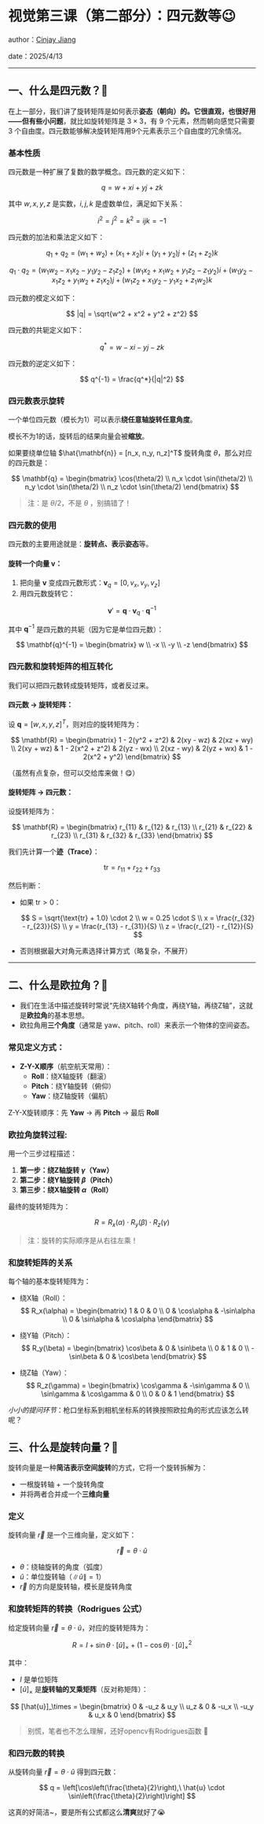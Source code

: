 # 视觉第三课（第二部分）：四元数等😉

author：[Cinjay Jiang](https://github.com/knot41)

date：2025/4/13

---

## 一、什么是四元数？🤔

在上一部分，我们讲了旋转矩阵是如何表示**姿态（朝向）**的。它很直观，也很好用——但有些**小问题**，就比如旋转矩阵是 $3\times3$，有 9 个元素，然而朝向感觉只需要 3 个自由度。四元数能够解决旋转矩阵用9个元素表示三个自由度的冗余情况。

### 基本性质

四元数是一种扩展了复数的数学概念。四元数的定义如下：

$$
q = w + xi + yj + zk
$$

其中 $w, x, y, z$ 是实数，$i, j, k$ 是虚数单位，满足如下关系：

$$
i^2 = j^2 = k^2 = ijk = -1
$$

四元数的加法和乘法定义如下：

$$
q_1 + q_2 = (w_1 + w_2) + (x_1 + x_2)i + (y_1 + y_2)j + (z_1 + z_2)k
$$

$$
q_1 \cdot q_2 = (w_1w_2 - x_1x_2 - y_1y_2 - z_1z_2) + (w_1x_2 + x_1w_2 + y_1z_2 - z_1y_2)i + (w_1y_2 - x_1z_2 + y_1w_2 + z_1x_2)j + (w_1z_2 + x_1y_2 - y_1x_2 + z_1w_2)k
$$

四元数的模定义如下：

$$
|q| = \sqrt{w^2 + x^2 + y^2 + z^2}
$$

四元数的共轭定义如下：

$$
q^* = w - xi - yj - zk
$$

四元数的逆定义如下：

$$
q^{-1} = \frac{q^*}{|q|^2}
$$


### 四元数表示旋转

一个单位四元数（模长为1）可以表示**绕任意轴旋转任意角度**。

模长不为1的话，旋转后的结果向量会被**缩放**。

如果要绕单位轴 $\hat{\mathbf{n}} = [n_x, n_y, n_z]^T$ 旋转角度 $\theta$，那么对应的四元数是：

$$
\mathbf{q} = \begin{bmatrix}
\cos(\theta/2) \\
n_x \cdot \sin(\theta/2) \\
n_y \cdot \sin(\theta/2) \\
n_z \cdot \sin(\theta/2)
\end{bmatrix}
$$

> 注：是 $\theta/2$，不是 $\theta$ ，别搞错了！

### 四元数的使用

四元数的主要用途就是：**旋转点、表示姿态**等。

#### 旋转一个向量 $\mathbf{v}$：

1. 把向量 $\mathbf{v}$ 变成四元数形式：$\mathbf{v}_q = [0, v_x, v_y, v_z]$
2. 用四元数旋转它：

$$
\mathbf{v}' = \mathbf{q} \cdot \mathbf{v}_q \cdot \mathbf{q}^{-1}
$$

其中 $\mathbf{q}^{-1}$ 是四元数的共轭（因为它是单位四元数）：

$$
\mathbf{q}^{-1} = \begin{bmatrix} w \\ -x \\ -y \\ -z \end{bmatrix}
$$

### 四元数和旋转矩阵的相互转化

我们可以把四元数转成旋转矩阵，或者反过来。

#### 四元数 → 旋转矩阵：

设 $\mathbf{q} = [w, x, y, z]^T$，则对应的旋转矩阵为：

$$
\mathbf{R} = \begin{bmatrix}
1 - 2(y^2 + z^2) & 2(xy - wz) & 2(xz + wy) \\
2(xy + wz) & 1 - 2(x^2 + z^2) & 2(yz - wx) \\
2(xz - wy) & 2(yz + wx) & 1 - 2(x^2 + y^2)
\end{bmatrix}
$$

（虽然有点复杂，但可以交给库来做！😋）

#### 旋转矩阵 → 四元数：

设旋转矩阵为：

$$
\mathbf{R} = \begin{bmatrix}
r_{11} & r_{12} & r_{13} \\
r_{21} & r_{22} & r_{23} \\
r_{31} & r_{32} & r_{33}
\end{bmatrix}
$$

我们先计算一个**迹（Trace）**：

$$
\text{tr} = r_{11} + r_{22} + r_{33}
$$

然后判断：

- 如果 $\text{tr} > 0$：

  $$
  S = \sqrt{\text{tr} + 1.0} \cdot 2 \\
  w = 0.25 \cdot S \\
  x = \frac{r_{32} - r_{23}}{S} \\
  y = \frac{r_{13} - r_{31}}{S} \\
  z = \frac{r_{21} - r_{12}}{S}
  $$

- 否则根据最大对角元素选择计算方式（略复杂，不展开）

---

## 二、什么是欧拉角？🤔

- 我们在生活中描述旋转时常说“先绕X轴转个角度，再绕Y轴，再绕Z轴”，这就是**欧拉角**的基本思想。
- 欧拉角用**三个角度**（通常是 yaw、pitch、roll）来表示一个物体的空间姿态。

### 常见定义方式：
- **Z-Y-X顺序**（航空航天常用）：
  - **Roll**：绕X轴旋转（翻滚）
  - **Pitch**：绕Y轴旋转（俯仰）
  - **Yaw**：绕Z轴旋转（偏航）

Z-Y-X旋转顺序：先 **Yaw** → 再 **Pitch** → 最后 **Roll**

### 欧拉角旋转过程:

用一个三步过程描述：
1. **第一步：绕Z轴旋转 $\gamma$（Yaw）**
2. **第二步：绕Y轴旋转 $\beta$（Pitch）**
3. **第三步：绕X轴旋转 $\alpha$（Roll）**

最终的旋转矩阵为：

$$
R = R_x(\alpha) \cdot R_y(\beta) \cdot R_z(\gamma)
$$

> 注：旋转的实际顺序是从右往左乘！

### 和旋转矩阵的关系

每个轴的基本旋转矩阵为：

- 绕X轴（Roll）：
  $$
  R_x(\alpha) = \begin{bmatrix}
  1 & 0 & 0 \\
  0 & \cos\alpha & -\sin\alpha \\
  0 & \sin\alpha & \cos\alpha
  \end{bmatrix}
  $$

- 绕Y轴（Pitch）：
  $$
  R_y(\beta) = \begin{bmatrix}
  \cos\beta & 0 & \sin\beta \\
  0 & 1 & 0 \\
  -\sin\beta & 0 & \cos\beta
  \end{bmatrix}
  $$

- 绕Z轴（Yaw）：
  $$
  R_z(\gamma) = \begin{bmatrix}
  \cos\gamma & -\sin\gamma & 0 \\
  \sin\gamma & \cos\gamma & 0 \\
  0 & 0 & 1
  \end{bmatrix}
  $$

*小小的提问环节*：枪口坐标系到相机坐标系的转换按照欧拉角的形式应该怎么转呢？

## 三、什么是旋转向量？🤔

旋转向量是一种**简洁表示空间旋转**的方式，它将一个旋转拆解为：

- 一根旋转轴 + 一个旋转角度  
- 并将两者合并成一个**三维向量**

### 定义

旋转向量 $\vec{r}$ 是一个三维向量，定义如下：

$$
\vec{r} = \theta \cdot \hat{u}
$$

- $\theta$：绕轴旋转的角度（弧度）
- $\hat{u}$：单位旋转轴（$\|\hat{u}\| = 1$）
- $\vec{r}$ 的方向是旋转轴，模长是旋转角度


### 和旋转矩阵的转换（Rodrigues 公式）

给定旋转向量 $\vec{r} = \theta \cdot \hat{u}$，对应的旋转矩阵为：

$$
R = I + \sin\theta \cdot [\hat{u}]_\times + (1 - \cos\theta) \cdot [\hat{u}]_\times^2
$$

其中：

- $I$ 是单位矩阵  
- $[\hat{u}]_\times$ 是**旋转轴的叉乘矩阵**（反对称矩阵）：

$$
[\hat{u}]_\times =
\begin{bmatrix}
0 & -u_z & u_y \\
u_z & 0 & -u_x \\
-u_y & u_x & 0
\end{bmatrix}
$$

> 别慌，笔者也不怎么理解，还好opencv有Rodrigues函数 🥹

### 和四元数的转换

从旋转向量 $\vec{r} = \theta \cdot \hat{u}$ 得到四元数：

$$
q = \left[\cos\left(\frac{\theta}{2}\right),\ \hat{u} \cdot \sin\left(\frac{\theta}{2}\right)\right]
$$

这真的好简洁~，要是所有公式都这么**清爽**就好了😭
